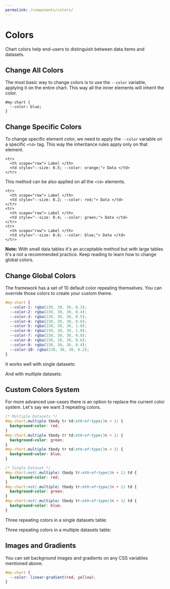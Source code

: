 ```yaml
---
permalink: /components/colors/
---
```


# Colors

Chart colors help end-users to distinguish between data items and datasets.

## Change All Colors

The most basic way to change colors is to use the `--color` variable, applying it on the entire chart. This way all the inner elements will inherit the color.

```css{2}
#my-chart {
  --color: blue;
}
```

<code-example code-example-id="colors-example-1">
<template v-slot:css-code>
#colors-example-1 {
  height: 100px;
  max-width: 400px;
  margin: 0 auto;
  --color: #def;
}
#colors-example-1 td {
  border-radius: 5px 5px 0 0;
  border: 1px solid #999;
}
</template>
<template v-slot:html-code>
<table class="charts-css column hide-data data-spacing-3" id="colors-example-1">

  <caption> Colors Example #1 </caption>

  <thead>
    <tr>
      <th scope="col"> Month </th>
      <th scope="col"> Progress </th>
    </tr>
  </thead>

  <tbody>
    <tr>
      <th scope="row"> Jan </th>
      <td style="--size: 1.0;"> <span class="data"> 100 </span> </td>
    </tr>
    <tr>
      <th scope="row"> Feb </th>
      <td style="--size: 0.5;"> <span class="data"> 50 </span> </td>
    </tr>
    <tr>
      <th scope="row"> Mar </th>
      <td style="--size: 0.8;"> <span class="data"> 80 </span> </td>
    </tr>
    <tr>
      <th scope="row"> Apr </th>
      <td style="--size: 0.3;"> <span class="data"> 30 </span> </td>
    </tr>
    <tr>
      <th scope="row"> May </th>
      <td style="--size: 0.5;"> <span class="data"> 50 </span> </td>
    </tr>
    <tr>
      <th scope="row"> Jun </th>
      <td style="--size: 0.9;"> <span class="data"> 90 </span> </td>
    </tr>
    <tr>
      <th scope="row"> Jul </th>
      <td style="--size: 1.0;"> <span class="data"> 100 </span> </td>
    </tr>
    <tr>
      <th scope="row"> Aug </th>
      <td style="--size: 0.7;"> <span class="data"> 70 </span> </td>
    </tr>
    <tr>
      <th scope="row"> Sep </th>
      <td style="--size: 0.4;"> <span class="data"> 40 </span> </td>
    </tr>
    <tr>
      <th scope="row"> Oct </th>
      <td style="--size: 0.6;"> <span class="data"> 60 </span> </td>
    </tr>
    <tr>
      <th scope="row"> Nov </th>
      <td style="--size: 0.2;"> <span class="data"> 20 </span> </td>
    </tr>
    <tr>
      <th scope="row"> Dec </th>
      <td style="--size: 0.9;"> <span class="data"> 90 </span> </td>
    </tr>
  </tbody>

</table>
</template>
</code-example>

## Change Specific Colors

To change specific element color, we need to apply the `--color` variable on a specific `<td>` tag. This way the inheritance rules apply only on that element. 

```html{3}
<tr>
  <th scope="row"> Label </th>
  <td style="--size: 0.5; --color: orange;"> Data </td>
</tr>
```

<code-example code-example-id="colors-example-2">
<template v-slot:css-code>
#colors-example-2 {
  height: 100px;
  max-width: 400px;
  margin: 0 auto;
  --color: #def;
}
#colors-example-2 td {
  border-radius: 5px 5px 0 0;
  border: 1px solid #999;
}
</template>
<template v-slot:html-code>
<table class="charts-css column hide-data data-spacing-2" id="colors-example-2">

  <caption> Colors Example #2 </caption>

  <thead>
    <tr>
      <th scope="col"> Month </th>
      <th scope="col"> Progress </th>
    </tr>
  </thead>

  <tbody>
    <tr>
      <th scope="row"> Jan </th>
      <td style="--size: 1.0;"> <span class="data"> 100 </span> </td>
    </tr>
    <tr>
      <th scope="row"> Feb </th>
      <td style="--size: 0.5;"> <span class="data"> 50 </span> </td>
    </tr>
    <tr>
      <th scope="row"> Mar </th>
      <td style="--size: 0.8;"> <span class="data"> 80 </span> </td>
    </tr>
    <tr>
      <th scope="row"> Apr </th>
      <td style="--size: 0.3;"> <span class="data"> 30 </span> </td>
    </tr>
    <tr>
      <th scope="row"> May </th>
      <td style="--size: 0.5;"> <span class="data"> 50 </span> </td>
    </tr>
    <tr>
      <th scope="row"> Jun </th>
      <td style="--size: 0.9;"> <span class="data"> 90 </span> </td>
    </tr>
    <tr>
      <th scope="row"> Jul </th>
      <td style="--size: 1.0; --color: #fc7;"> <span class="data"> 100 </span> </td>
    </tr>
    <tr>
      <th scope="row"> Aug </th>
      <td style="--size: 0.7;"> <span class="data"> 70 </span> </td>
    </tr>
    <tr>
      <th scope="row"> Sep </th>
      <td style="--size: 0.4;"> <span class="data"> 40 </span> </td>
    </tr>
    <tr>
      <th scope="row"> Oct </th>
      <td style="--size: 0.6;"> <span class="data"> 60 </span> </td>
    </tr>
    <tr>
      <th scope="row"> Nov </th>
      <td style="--size: 0.2;"> <span class="data"> 20 </span> </td>
    </tr>
    <tr>
      <th scope="row"> Dec </th>
      <td style="--size: 0.9;"> <span class="data"> 90 </span> </td>
    </tr>
  </tbody>

</table>
</template>
</code-example>

This method can be also applied on all the `<td>` elements.

```html{3,7,11}
<tr>
  <th scope="row"> Label </th>
  <td style="--size: 0.2; --color: red;"> Data </td>
</tr>
<tr>
  <th scope="row"> Label </th>
  <td style="--size: 0.4; --color: green;"> Data </td>
</tr>
<tr>
  <th scope="row"> Label </th>
  <td style="--size: 0.6; --color: blue;"> Data </td>
</tr>
```

<code-example code-example-id="colors-example-3">
<template v-slot:css-code>
#colors-example-3 {
  height: 100px;
  max-width: 400px;
  margin: 0 auto;
}
#colors-example-3 td {
  border-radius: 5px 5px 0 0;
  border: 1px solid #999;
}
</template>
<template v-slot:html-code>
<table class="charts-css column hide-data data-spacing-2" id="colors-example-3">

  <caption> Colors Example #3 </caption>

  <thead>
    <tr>
      <th scope="col"> Month </th>
      <th scope="col"> Progress </th>
    </tr>
  </thead>

  <tbody>
    <tr>
      <th scope="row"> Jan </th>
      <td style="--size: 1.0; --color: #fcc;"> <span class="data"> 100 </span> </td>
    </tr>
    <tr>
      <th scope="row"> Feb </th>
      <td style="--size: 0.5; --color: #aea;"> <span class="data"> 50 </span> </td>
    </tr>
    <tr>
      <th scope="row"> Mar </th>
      <td style="--size: 0.8; --color: #def;"> <span class="data"> 80 </span> </td>
    </tr>
    <tr>
      <th scope="row"> Apr </th>
      <td style="--size: 0.3; --color: #fcc;"> <span class="data"> 30 </span> </td>
    </tr>
    <tr>
      <th scope="row"> May </th>
      <td style="--size: 0.5; --color: #aea;"> <span class="data"> 50 </span> </td>
    </tr>
    <tr>
      <th scope="row"> Jun </th>
      <td style="--size: 0.9; --color: #def;"> <span class="data"> 90 </span> </td>
    </tr>
    <tr>
      <th scope="row"> Jul </th>
      <td style="--size: 1.0; --color: #fcc;"> <span class="data"> 100 </span> </td>
    </tr>
    <tr>
      <th scope="row"> Aug </th>
      <td style="--size: 0.7; --color: #aea;"> <span class="data"> 70 </span> </td>
    </tr>
    <tr>
      <th scope="row"> Sep </th>
      <td style="--size: 0.4; --color: #def;"> <span class="data"> 40 </span> </td>
    </tr>
    <tr>
      <th scope="row"> Oct </th>
      <td style="--size: 0.6; --color: #fcc;"> <span class="data"> 60 </span> </td>
    </tr>
    <tr>
      <th scope="row"> Nov </th>
      <td style="--size: 0.2; --color: #aea;"> <span class="data"> 20 </span> </td>
    </tr>
    <tr>
      <th scope="row"> Dec </th>
      <td style="--size: 0.9; --color: #def;"> <span class="data"> 90 </span> </td>
    </tr>
  </tbody>

</table>
</template>
</code-example>

**Note:** With small data tables it's an acceptable method but with large tables it's a not a recommended practice. Keep reading to learn how to change global colors.

## Change Global Colors

The framework has a set of 10 default color repeating themselves. You can override those colors to create your custom theme.

```css
#my-chart {
  --color-1: rgba(230, 30, 30, 0.2);
  --color-2: rgba(230, 30, 30, 0.4);
  --color-3: rgba(230, 30, 30, 0.5);
  --color-4: rgba(230, 30, 30, 0.6);
  --color-5: rgba(230, 30, 30, 1.0);
  --color-6: rgba(230, 30, 30, 1.0);
  --color-7: rgba(230, 30, 30, 0.8);
  --color-8: rgba(230, 30, 30, 0.6);
  --color-9: rgba(230, 30, 30, 0.4);
  --color-10: rgba(230, 30, 30, 0.2);
}
```

It works well with single datasets:

<code-example code-example-id="colors-example-4">
<template v-slot:css-code>
#colors-example-4 {
  height: 200px;
  max-width: 800px;
  margin: 0 auto;
  --color-1: rgba(230, 30, 30, 0.2);
  --color-2: rgba(230, 30, 30, 0.4);
  --color-3: rgba(230, 30, 30, 0.5);
  --color-4: rgba(230, 30, 30, 0.6);
  --color-5: rgba(230, 30, 30, 1.0);
  --color-6: rgba(230, 30, 30, 1.0);
  --color-7: rgba(230, 30, 30, 0.8);
  --color-8: rgba(230, 30, 30, 0.6);
  --color-9: rgba(230, 30, 30, 0.4);
  --color-10: rgba(230, 30, 30, 0.2);
}
</template>
<template v-slot:html-code>
<table class="charts-css column show-labels hide-data" id="colors-example-4">

  <caption> Colors Example #4 </caption>

  <thead>
    <tr>
      <th scope="col"> Month </th>
      <th scope="col"> Progress </th>
    </tr>
  </thead>

  <tbody>
    <tr>
      <th scope="row"> Jan </th>
      <td style="--size: 0.6;"> <span class="data"> 60 </span> </td>
    </tr>
    <tr>
      <th scope="row"> Feb </th>
      <td style="--size: 0.7;"> <span class="data"> 70 </span> </td>
    </tr>
    <tr>
      <th scope="row"> Mar </th>
      <td style="--size: 0.8;"> <span class="data"> 80 </span> </td>
    </tr>
    <tr>
      <th scope="row"> Apr </th>
      <td style="--size: 0.9;"> <span class="data"> 90 </span> </td>
    </tr>
    <tr>
      <th scope="row"> May </th>
      <td style="--size: 1.0;"> <span class="data"> 100 </span> </td>
    </tr>
    <tr>
      <th scope="row"> Jun </th>
      <td style="--size: 1.0;"> <span class="data"> 100 </span> </td>
    </tr>
    <tr>
      <th scope="row"> Jul </th>
      <td style="--size: 0.9;"> <span class="data"> 90 </span> </td>
    </tr>
    <tr>
      <th scope="row"> Aug </th>
      <td style="--size: 0.8;"> <span class="data"> 80 </span> </td>
    </tr>
    <tr>
      <th scope="row"> Sep </th>
      <td style="--size: 0.7;"> <span class="data"> 70 </span> </td>
    </tr>
    <tr>
      <th scope="row"> Oct </th>
      <td style="--size: 0.6;"> <span class="data"> 60 </span> </td>
    </tr>
  </tbody>

</table>
</template>
</code-example>

And with multiple datasets:

<code-example code-example-id="colors-example-5">
<template v-slot:css-code>
#colors-example-5 {
  height: 200px;
  max-width: 800px;
  margin: 0 auto;
  --color-1: rgba(230, 30, 30, 0.2);
  --color-2: rgba(230, 30, 30, 0.4);
  --color-3: rgba(230, 30, 30, 0.5);
  --color-4: rgba(230, 30, 30, 0.6);
  --color-5: rgba(230, 30, 30, 1.0);
  --color-6: rgba(230, 30, 30, 1.0);
  --color-7: rgba(230, 30, 30, 0.8);
  --color-8: rgba(230, 30, 30, 0.6);
  --color-9: rgba(230, 30, 30, 0.4);
  --color-10: rgba(230, 30, 30, 0.2);
}
</template>
<template v-slot:html-code>
<table class="charts-css column multiple show-labels hide-data data-spacing-10 show-data-axes" id="colors-example-5">

  <caption> Colors Example #5 </caption>

  <thead>
    <tr>
      <th scope="col"> Month </th>
      <th scope="col"> Progress </th>
    </tr>
  </thead>

  <tbody>
    <tr>
      <th scope="row"> 1900 </th>
      <td style="--size: 0.6;"> <span class="data"> 60 </span> </td>
      <td style="--size: 0.7;"> <span class="data"> 70 </span> </td>
      <td style="--size: 0.8;"> <span class="data"> 80 </span> </td>
      <td style="--size: 0.9;"> <span class="data"> 90 </span> </td>
      <td style="--size: 1.0;"> <span class="data"> 100 </span> </td>
      <td style="--size: 1.0;"> <span class="data"> 100 </span> </td>
      <td style="--size: 0.9;"> <span class="data"> 90 </span> </td>
      <td style="--size: 0.8;"> <span class="data"> 80 </span> </td>
      <td style="--size: 0.7;"> <span class="data"> 70 </span> </td>
      <td style="--size: 0.6;"> <span class="data"> 60 </span> </td>
    </tr>
    <tr>
      <th scope="row"> 2000 </th>
      <td style="--size: 0.6;"> <span class="data"> 60 </span> </td>
      <td style="--size: 0.7;"> <span class="data"> 70 </span> </td>
      <td style="--size: 0.8;"> <span class="data"> 80 </span> </td>
      <td style="--size: 0.9;"> <span class="data"> 90 </span> </td>
      <td style="--size: 1.0;"> <span class="data"> 100 </span> </td>
      <td style="--size: 1.0;"> <span class="data"> 100 </span> </td>
      <td style="--size: 0.9;"> <span class="data"> 90 </span> </td>
      <td style="--size: 0.8;"> <span class="data"> 80 </span> </td>
      <td style="--size: 0.7;"> <span class="data"> 70 </span> </td>
      <td style="--size: 0.6;"> <span class="data"> 60 </span> </td>
    </tr>
  </tbody>

</table>
</template>
</code-example>

## Custom Colors System

For more advanced use-cases there is an option to replace the current color system. Let's say we want 3 repeating colors.

```css
/* Multiple Datasets */
#my-chart.multiple tbody tr td:nth-of-type(3n + 1) {
  background-color: red;
}
#my-chart.multiple tbody tr td:nth-of-type(3n + 2) {
  background-color: green;
}
#my-chart.multiple tbody tr td:nth-of-type(3n + 3) {
  background-color: blue;
}

/* Single Dataset */
#my-chart:not(.multiple) tbody tr:nth-of-type(3n + 1) td {
  background-color: red;
}
#my-chart:not(.multiple) tbody tr:nth-of-type(3n + 2) td {
  background-color: green;
}
#my-chart:not(.multiple) tbody tr:nth-of-type(3n + 3) td {
  background-color: blue;
}
```

Three repeating colors in a single datasets table:

<code-example code-example-id="colors-example-6">
<template v-slot:css-code>
#colors-example-6 {
  height: 200px;
  max-width: 800px;
  margin: 0 auto;
}
#colors-example-6:not(.multiple) tbody tr:nth-of-type(3n + 1) td {
  background-color: #f06464;
}
#colors-example-6:not(.multiple) tbody tr:nth-of-type(3n + 2) td {
  background-color: #8cdc78;
}
#colors-example-6:not(.multiple) tbody tr:nth-of-type(3n + 3) td {
  background-color: #82beff;
}
</template>
<template v-slot:html-code>
<table class="charts-css column show-labels hide-data" id="colors-example-6">

  <caption> Colors Example #6 </caption>

  <thead>
    <tr>
      <th scope="col"> Month </th>
      <th scope="col"> Progress </th>
    </tr>
  </thead>

  <tbody>
    <tr>
      <th scope="row"> Jan </th>
      <td style="--size: 0.33;"> <span class="data"> 33 </span> </td>
    </tr>
    <tr>
      <th scope="row"> Feb </th>
      <td style="--size: 0.66;"> <span class="data"> 66 </span> </td>
    </tr>
    <tr>
      <th scope="row"> Mar </th>
      <td style="--size: 1;"> <span class="data"> 100 </span> </td>
    </tr>
    <tr>
      <th scope="row"> Apr </th>
      <td style="--size: 0.33;"> <span class="data"> 33 </span> </td>
    </tr>
    <tr>
      <th scope="row"> May </th>
      <td style="--size: 0.66;"> <span class="data"> 66 </span> </td>
    </tr>
    <tr>
      <th scope="row"> Jun </th>
      <td style="--size: 1;"> <span class="data"> 100 </span> </td>
    </tr>
    <tr>
      <th scope="row"> Jul </th>
      <td style="--size: 0.33;"> <span class="data"> 33 </span> </td>
    </tr>
    <tr>
      <th scope="row"> Aug </th>
      <td style="--size: 0.66;"> <span class="data"> 66 </span> </td>
    </tr>
    <tr>
      <th scope="row"> Sep </th>
      <td style="--size: 1;"> <span class="data"> 100 </span> </td>
    </tr>
    <tr>
      <th scope="row"> Oct </th>
      <td style="--size: 0.33;"> <span class="data"> 33 </span> </td>
    </tr>
    <tr>
      <th scope="row"> Nov </th>
      <td style="--size: 0.66;"> <span class="data"> 66 </span> </td>
    </tr>
    <tr>
      <th scope="row"> Dec </th>
      <td style="--size: 1;"> <span class="data"> 100 </span> </td>
    </tr>
  </tbody>

</table>
</template>
</code-example>

Three repeating colors in a multiple datasets table:

<code-example code-example-id="colors-example-7">
<template v-slot:css-code>
#colors-example-7 {
  height: 200px;
  max-width: 800px;
  margin: 0 auto;
}
#colors-example-7.charts-css.multiple tbody tr td:nth-of-type(3n + 1) {
  background-color: #f06464;
}
#colors-example-7.charts-css.multiple tbody tr td:nth-of-type(3n + 2) {
  background-color: #8cdc78;
}
#colors-example-7.charts-css.multiple tbody tr td:nth-of-type(3n + 3) {
  background-color: #82beff;
}
</template>
<template v-slot:html-code>
<table class="charts-css column multiple show-labels hide-data data-spacing-10 show-data-axes" id="colors-example-7">

  <caption> Colors Example #7 </caption>

  <thead>
    <tr>
      <th scope="col"> Month </th>
      <th scope="col"> Progress </th>
    </tr>
  </thead>

  <tbody>
    <tr>
      <th scope="row"> 1900 </th>
      <td style="--size: 0.6;"> <span class="data"> 60 </span> </td>
      <td style="--size: 0.7;"> <span class="data"> 70 </span> </td>
      <td style="--size: 0.8;"> <span class="data"> 80 </span> </td>
      <td style="--size: 0.9;"> <span class="data"> 90 </span> </td>
      <td style="--size: 1.0;"> <span class="data"> 100 </span> </td>
      <td style="--size: 1.0;"> <span class="data"> 100 </span> </td>
      <td style="--size: 0.9;"> <span class="data"> 90 </span> </td>
      <td style="--size: 0.8;"> <span class="data"> 80 </span> </td>
      <td style="--size: 0.7;"> <span class="data"> 70 </span> </td>
      <td style="--size: 0.6;"> <span class="data"> 60 </span> </td>
    </tr>
    <tr>
      <th scope="row"> 2000 </th>
      <td style="--size: 0.6;"> <span class="data"> 60 </span> </td>
      <td style="--size: 0.7;"> <span class="data"> 70 </span> </td>
      <td style="--size: 0.8;"> <span class="data"> 80 </span> </td>
      <td style="--size: 0.9;"> <span class="data"> 90 </span> </td>
      <td style="--size: 1.0;"> <span class="data"> 100 </span> </td>
      <td style="--size: 1.0;"> <span class="data"> 100 </span> </td>
      <td style="--size: 0.9;"> <span class="data"> 90 </span> </td>
      <td style="--size: 0.8;"> <span class="data"> 80 </span> </td>
      <td style="--size: 0.7;"> <span class="data"> 70 </span> </td>
      <td style="--size: 0.6;"> <span class="data"> 60 </span> </td>
    </tr>
  </tbody>

</table>
</template>
</code-example>

## Images and Gradients

You can set background images and gradients on any CSS variables mentioned above.

```css
#my-chart {
  --color: linear-gradient(red, yellow);
}
```

<code-example code-example-id="colors-example-8">
<template v-slot:css-code>
#colors-example-8 {
  height: 200px;
  max-width: 800px;
  margin: 0 auto;
  --color: linear-gradient(red, yellow);
}
</template>
<template v-slot:html-code>
<table class="charts-css column show-labels hide-data" id="colors-example-8">

  <caption> Colors Example #8 </caption>

  <thead>
    <tr>
      <th scope="col"> Month </th>
      <th scope="col"> Progress </th>
    </tr>
  </thead>

  <tbody>
    <tr>
      <th scope="row"> Jan </th>
      <td style="--size: 0.3;"> <span class="data"> 30 </span> </td>
    </tr>
    <tr>
      <th scope="row"> Feb </th>
      <td style="--size: 0.5;"> <span class="data"> 50 </span> </td>
    </tr>
    <tr>
      <th scope="row"> Mar </th>
      <td style="--size: 0.8;"> <span class="data"> 80 </span> </td>
    </tr>
    <tr>
      <th scope="row"> Apr </th>
      <td style="--size: 1;"> <span class="data"> 100 </span> </td>
    </tr>
    <tr>
      <th scope="row"> May </th>
      <td style="--size: 0.65;"> <span class="data"> 65 </span> </td>
    </tr>
    <tr>
      <th scope="row"> Jun </th>
      <td style="--size: 0.45;"> <span class="data"> 45 </span> </td>
    </tr>
    <tr>
      <th scope="row"> Jul </th>
      <td style="--size: 0.15;"> <span class="data"> 15 </span> </td>
    </tr>
    <tr>
      <th scope="row"> Aug </th>
      <td style="--size: 0.32;"> <span class="data"> 32 </span> </td>
    </tr>
    <tr>
      <th scope="row"> Sep </th>
      <td style="--size: 0.6;"> <span class="data"> 60 </span> </td>
    </tr>
    <tr>
      <th scope="row"> Oct </th>
      <td style="--size: 0.9;"> <span class="data"> 90 </span> </td>
    </tr>
    <tr>
      <th scope="row"> Nov </th>
      <td style="--size: 0.55;"> <span class="data"> 55 </span> </td>
    </tr>
    <tr>
      <th scope="row"> Dec </th>
      <td style="--size: 0.4;"> <span class="data"> 40 </span> </td>
    </tr>
  </tbody>

</table>
</template>
</code-example>
